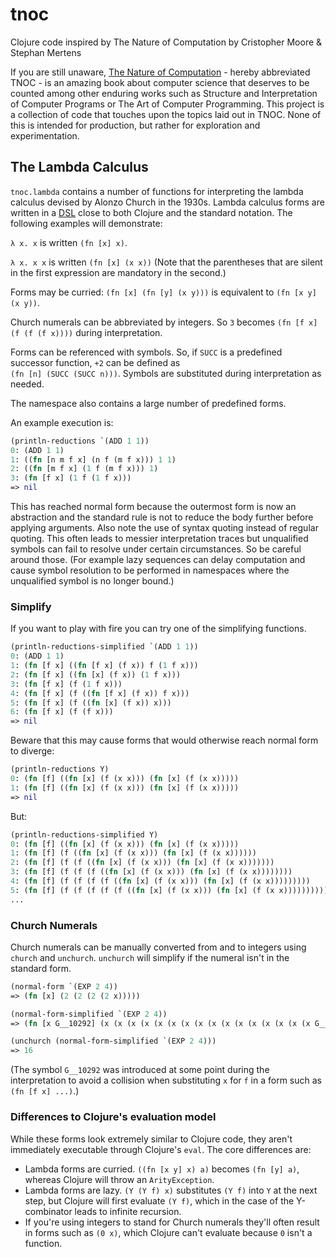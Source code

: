 # tnoc
Clojure code inspired by The Nature of Computation by Cristopher Moore &amp; Stephan Mertens

If you are still unaware, [The Nature of Computation](http://nature-of-computation.org/) - hereby abbreviated TNOC - 
is an amazing book about computer science that deserves to be counted among other enduring works such as Structure and
Interpretation of Computer Programs or The Art of Computer Programming. This project is a collection of code that 
touches upon the topics laid out in TNOC. None of this is intended for production, but rather for exploration and experimentation.

## The Lambda Calculus

`tnoc.lambda` contains a number of functions for interpreting the lambda calculus devised by Alonzo Church in the 1930s. 
Lambda calculus forms are written in a [DSL](https://en.wikipedia.org/wiki/Domain-specific_language) close to both Clojure
and the standard notation. The following examples will demonstrate:

`λ x. x` is written `(fn [x] x)`.

`λ x. x x` is written `(fn [x] (x x))` (Note that the parentheses that are silent in the first expression are mandatory in
the second.)

Forms may be curried: `(fn [x] (fn [y] (x y)))` is equivalent to `(fn [x y] (x y))`.

Church numerals can be abbreviated by integers. So `3` becomes `(fn [f x] (f (f (f x))))` during interpretation.

Forms can be referenced with symbols. So, if `SUCC` is a predefined successor function, `+2` can be defined as  
`(fn [n] (SUCC (SUCC n)))`. Symbols are substituted during interpretation as needed.

The namespace also contains a large number of predefined forms.

An example execution is:
```clojure
(println-reductions `(ADD 1 1))
0: (ADD 1 1)
1: ((fn [n m f x] (n f (m f x))) 1 1)
2: ((fn [m f x] (1 f (m f x))) 1)
3: (fn [f x] (1 f (1 f x)))
=> nil
```
This has reached normal form because the outermost form is now an abstraction and the standard rule is not to reduce the body
further before applying arguments. Also note the use of syntax quoting instead of regular quoting. This often leads to messier
interpretation traces but unqualified symbols can fail to resolve under certain circumstances. So be careful around those.
(For example lazy sequences can delay computation and cause symbol resolution to be performed in namespaces where the unqualified
symbol is no longer bound.)

### Simplify
If you want to play with fire you can try one of the simplifying functions.
```clojure
(println-reductions-simplified `(ADD 1 1))
0: (ADD 1 1)
1: (fn [f x] ((fn [f x] (f x)) f (1 f x)))
2: (fn [f x] ((fn [x] (f x)) (1 f x)))
3: (fn [f x] (f (1 f x)))
4: (fn [f x] (f ((fn [f x] (f x)) f x)))
5: (fn [f x] (f ((fn [x] (f x)) x)))
6: (fn [f x] (f (f x)))
=> nil
```
Beware that this may cause forms that would otherwise reach normal form to diverge:
```clojure
(println-reductions Y)
0: (fn [f] ((fn [x] (f (x x))) (fn [x] (f (x x)))))
1: (fn [f] ((fn [x] (f (x x))) (fn [x] (f (x x)))))
=> nil
```
 But:
 ```clojure
(println-reductions-simplified Y)
0: (fn [f] ((fn [x] (f (x x))) (fn [x] (f (x x)))))
1: (fn [f] (f ((fn [x] (f (x x))) (fn [x] (f (x x))))))
2: (fn [f] (f (f ((fn [x] (f (x x))) (fn [x] (f (x x)))))))
3: (fn [f] (f (f (f ((fn [x] (f (x x))) (fn [x] (f (x x))))))))
4: (fn [f] (f (f (f (f ((fn [x] (f (x x))) (fn [x] (f (x x)))))))))
5: (fn [f] (f (f (f (f (f ((fn [x] (f (x x))) (fn [x] (f (x x))))))))))
...
```
    
### Church Numerals

Church numerals can be manually converted from and to integers using `church` and `unchurch`. `unchurch` will simplify if the 
numeral isn't in the standard form.
```clojure
(normal-form `(EXP 2 4))
=> (fn [x] (2 (2 (2 (2 x)))))
```
```clojure
(normal-form-simplified `(EXP 2 4))
=> (fn [x G__10292] (x (x (x (x (x (x (x (x (x (x (x (x (x (x (x (x G__10292)))))))))))))))))
```
```clojure
(unchurch (normal-form-simplified `(EXP 2 4)))
=> 16
```
(The symbol `G__10292` was introduced at some point during the interpretation to avoid a collision when substituting `x`
for `f` in a form such as `(fn [f x] ...)`.)

### Differences to Clojure's evaluation model
While these forms look extremely similar to Clojure code, they aren't immediately executable through Clojure's `eval`. The
core differences are:
* Lambda forms are curried. `((fn [x y] x) a)` becomes `(fn [y] a)`, whereas Clojure will throw an `ArityException`.
* Lambda forms are lazy. `(Y (Y f) x)` substitutes `(Y f)` into `Y` at the next step, but Clojure will first evaluate `(Y f)`,
which in the case of the Y-combinator leads to infinite recursion.
* If you're using integers to stand for Church numerals they'll often result in forms such as `(0 x)`, which Clojure can't
evaluate because `0` isn't a function.


